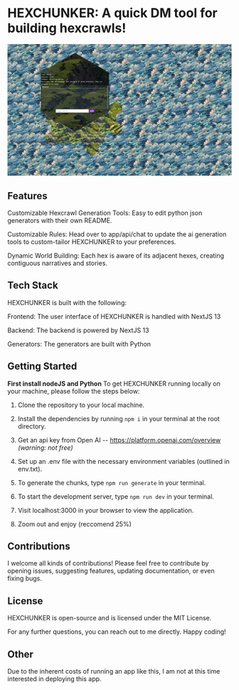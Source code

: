 # HEXCHUNKER: A quick DM tool for building hexcrawls!

![image](./public/generator.png)

## Features
Customizable Hexcrawl Generation Tools: Easy to edit python json generators with their own README.

Customizable Rules: Head over to app/api/chat to update the ai generation tools to custom-tailor HEXCHUNKER to your preferences.

Dynamic World Building: Each hex is aware of its adjacent hexes, creating contiguous narratives and stories.

## Tech Stack
HEXCHUNKER is built with the following:

Frontend: The user interface of HEXCHUNKER is handled with NextJS 13

Backend: The backend is powered by NextJS 13

Generators: The generators are built with Python

## Getting Started
**First install nodeJS and Python**
To get HEXCHUNKER running locally on your machine, please follow the steps below:

1. Clone the repository to your local machine.

2. Install the dependencies by running `npm i` in your terminal at the root directory.

3. Get an api key from Open AI -- https://platform.openai.com/overview *(warning: not free)*

4. Set up an .env file with the necessary environment variables (outlined in env.txt).

5. To generate the chunks, type `npm run generate` in your terminal.

6. To start the development server, type `npm run dev` in your terminal.

7. Visit localhost:3000 in your browser to view the application.

8. Zoom out and enjoy (reccomend 25%)

## Contributions
I welcome all kinds of contributions! Please feel free to contribute by opening issues, suggesting features, updating documentation, or even fixing bugs.

## License
HEXCHUNKER is open-source and is licensed under the MIT License.

For any further questions, you can reach out to me directly. Happy coding!

## Other
Due to the inherent costs of running an app like this, I am not at this time interested in deploying this app.
